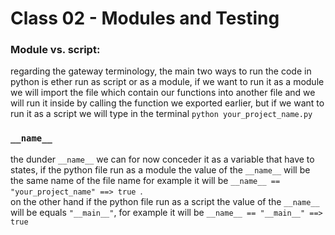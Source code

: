 # Class 02 - Modules and Testing

### Module vs. script:
regarding the gateway terminology, the main two ways to run the code in python is ether run as script or as a module, if we want to run it as a module we will import the file which contain our functions into another file and we will run it inside by calling the function we exported earlier,  but if we want to run it as a script we will type in the terminal `python your_project_name.py`  

### `__name__`
the dunder `__name__` we can for now conceder it as a variable that have to states, if the python file run as a module the value of the `__name__` will be the same name of the file name for example it will be  `__name__ == "your_project_name" ==> true `.   
on the other hand if the python file run as a script the value of the `__name__` will be equals `"__main__"`, for example it will be  `__name__ == "__main__" ==> true`

  
